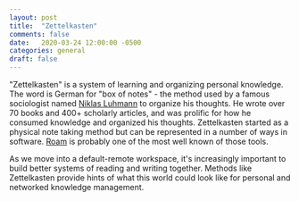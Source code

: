 ```yaml
---
layout: post
title:  "Zettelkasten"
comments: false
date:   2020-03-24 12:00:00 -0500
categories: general
draft: false
---
```


"Zettelkasten" is a system of learning and organizing personal knowledge. The word is German for "box of notes" - the method used by a famous sociologist named [Niklas Luhmann](https://en.wikipedia.org/wiki/Niklas_Luhmann) to organize his thoughts. He wrote over 70 books and 400+ scholarly articles, and was prolific for how he consumed knowledge and organized his thoughts. Zettelkasten started as a physical note taking method but can be represented in a number of ways in software. [Roam](https://roamresearch.com/) is probably one of the most well known of those tools.

As we move into a default-remote workspace, it's increasingly important to build better systems of reading and writing together. Methods like Zettelkasten provide hints of what this world could look like for personal and networked knowledge management.